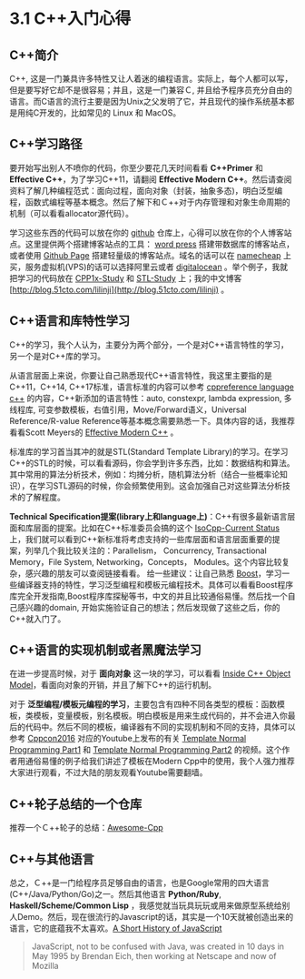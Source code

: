 # 3.1 C++入门心得

## C++简介

C++, 这是一门兼具许多特性又让人着迷的编程语言。实际上，每个人都可以写，但是要写好它却不是很容易；并且，这是一门兼容Ｃ, 并且给予程序员充分自由的语言。而C语言的流行主要是因为Unix之父发明了它，并且现代的操作系统基本都是用纯C开发的，比如常见的 Linux 和 MacOS。

## C++学习路径

要开始写出别人不喷你的代码，你至少要花几天时间看看 **C++Primer** 和 **Effective C++**，为了学习C++11，请翻阅 **Effective Modern C++**。然后请查阅资料了解几种编程范式：面向过程，面向对象（封装，抽象多态\)，明白泛型编程，函数式编程等基本概念。然后了解下和Ｃ++对于内存管理和对象生命周期的机制（可以看看allocator源代码）。

学习这些东西的代码可以放在你的 [github](https://github.com/) 仓库上，心得可以放在你的个人博客站点。这里提供两个搭建博客站点的工具： [word press](https://cn.wordpress.org/) 搭建带数据库的博客站点，或者使用 [Github Page](https://pages.github.com/) 搭建轻量级的博客站点。域名的话可以在 [namecheap](https://www.namecheap.com/) 上买，服务虚拟机\(VPS\)的话可以选择阿里云或者 [digitalocean](https://www.digitalocean.com/) 。举个例子，我就把学习的代码放在 [CPP1x-Study](https://github.com/CheYulin/CPP11Study) 和 [STL-Study](https://github.com/CheYulin/STL-Study) 上；我的中文博客[http://blog.51cto.com/lilinji](http://blog.51cto.com/lilinji) 。

## C++语言和库特性学习

C++的学习，我个人认为，主要分为两个部分，一个是对C++语言特性的学习，另一个是对C++库的学习。

从语言层面上来说，你要让自己熟悉现代C++语言特性，我这里主要指的是C++11，C++14, C++17标准，语言标准的内容可以参考 [cppreference language c++](http://en.cppreference.com/w/cpp/language) 的内容，C++新添加的语言特性：auto, constexpr, lambda expression, 多线程库, 可变参数模板，右值引用，Move/Forward语义，Universal Reference/R-value Reference等基本概念需要熟悉一下。具体内容的话，我推荐看看Scott Meyers的 [Effective Modern C++](http://ftp.factor.lg.ua/books/Effective_Modern_C__.pdf) 。

标准库的学习首当其冲的就是STL\(Standard Template Library\)的学习。在学习C++的STL的时候，可以看看源码，你会学到许多东西，比如：数据结构和算法。其中常用的算法分析技术，例如：均摊分析，随机算法分析（结合一些概率论知识），在学习STL源码的时候，你会频繁使用到。这会加强自己对这些算法分析技术的了解程度。

**Technical Specification提案\(library上和language上\)**：C++有很多最新语言层面和库层面的提案。比如在C++标准委员会搞的这个 [IsoCpp-Current Status](https://isocpp.org/std/status) 上，我们就可以看到C++新标准将考虑支持的一些库层面和语言层面重要的提案，列举几个我比较关注的：Parallelism， Concurrency, Transactional Memory，File System, Networking，Concepts， Modules。这个内容比较复杂，感兴趣的朋友可以查阅链接看看。 给一些建议：让自己熟悉 [Boost](http://www.boost.org/)，学习一些编译器支持的特性，学习泛型编程和模板元编程技术。具体可以看看Boost程序库完全开发指南,Boost程序库探秘等书，中文的并且比较通俗易懂。然后找一个自己感兴趣的domain, 开始实施验证自己的想法；然后发现做了这些之后，你的C++就入门了。

## C++语言的实现机制或者黑魔法学习

在进一步提高时候，对于 **面向对象** 这一块的学习，可以看看 [Inside C++ Object Model](http://dl.acm.org/citation.cfm?id=235170)，看面向对象的开销，并且了解下C++的运行机制。

对于 **泛型编程/模板元编程的学习**，主要包含有四种不同各类型的模板：函数模板，类模板，变量模板，别名模板。明白模板是用来生成代码的，并不会进入你最后的代码中。然后不同的模板，编译器有不同的实现机制和不同的支持，具体可以参考 [Cppcon2016](https://github.com/CppCon/CppCon2016) 对应的Youtube上发布的有关 [Template Normal Programming Part1](https://www.youtube.com/watch?v=vwrXHznaYLA) 和 [Template Normal Programming Part2](https://www.youtube.com/watch?v=VIz6xBvwYd8) 的视频。这个作者用通俗易懂的例子给我们讲述了模板在Modern Cpp中的使用，我个人强力推荐大家进行观看，不过大陆的朋友观看Youtube需要翻墙。

## C++轮子总结的一个仓库

推荐一个Ｃ++轮子的总结：[Awesome-Cpp](https://github.com/fffaraz/awesome-cpp)

## C++与其他语言

总之，Ｃ++是一门给程序员足够自由的语言，也是Google常用的四大语言\(C++/Java/Python/Go\)之一。然后其他语言 **Python/Ruby**, **Haskell/Scheme/Common Lisp** ，我感觉就当玩具玩玩或用来做原型系统给别人Demo。然后，现在很流行的Javascript的话，其实是一个10天就被创造出来的语言，它的底蕴我不太喜欢。[A Short History of JavaScript](https://www.w3.org/community/webed/wiki/A_Short_History_of_JavaScript)

> JavaScript, not to be confused with Java, was created in 10 days in May 1995 by Brendan Eich, then working at Netscape and now of Mozilla

